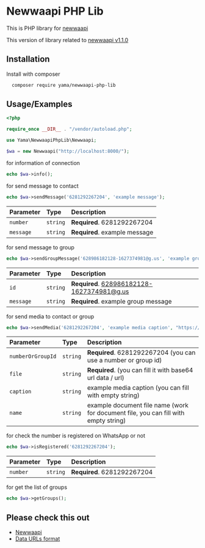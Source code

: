 # Newwaapi PHP Lib

This is PHP library for [newwaapi](https://github.com/yama24/newwaapi)

This version of library related to [newwaapi v1.1.0](https://github.com/yama24/newwaapi/releases/tag/1.1.0)


## Installation

Install with composer

```bash
  composer require yama/newwaapi-php-lib
```
## Usage/Examples

```php
<?php

require_once __DIR__ . "/vendor/autoload.php";

use Yama\NewwaapiPhpLib\Newwaapi;

$wa = new Newwaapi("http://localhost:8000/");
```

for information of connection 

```php
echo $wa->info();
 ```

for send message to contact

```php
echo $wa->sendMessage('6281292267204', 'example message');
 ```
| Parameter | Type     | Description                |
| :-------- | :------- | :------------------------- |
| `number` | `string` | **Required**. 6281292267204 |
| `message` | `string` | **Required**. example message |


for send message to group 

```php
echo $wa->sendGroupMessage('628986182128-1627374981@g.us', 'example group message');
 ```
| Parameter | Type     | Description                |
| :-------- | :------- | :------------------------- |
| `id` | `string` | **Required**. 628986182128-1627374981@g.us |
| `message` | `string` | **Required**. example group message |

for send media to contact or group

```php
echo $wa->sendMedia('6281292267204', 'example media caption', "https://upload.wikimedia.org/wikipedia/commons/thumb/6/6b/WhatsApp.svg/479px-WhatsApp.svg.png");
 ```
| Parameter | Type     | Description                |
| :-------- | :------- | :------------------------- |
| `numberOrGroupId` | `string` | **Required**. 6281292267204 (you can use a number or group id) |
| `file` | `string` | **Required**. (you can fill it with base64 url data / url) |
| `caption` | `string` | example media caption (you can fill with empty string) |
| `name` | `string` | example document file name (work for document file, you can fill with empty string) |

for check the number is registered on WhatsApp or not 

```php
echo $wa->isRegistered('6281292267204');
 ```
| Parameter | Type     | Description                |
| :-------- | :------- | :------------------------- |
| `number` | `string` | **Required**. 6281292267204 |


for get the list of groups 

```php
echo $wa->getGroups();
 ```


## Please check this out

 - [Newwaapi](https://github.com/yama24/newwaapi)
 - [Data URLs format](https://developer.mozilla.org/en-US/docs/Web/HTTP/Basics_of_HTTP/Data_URLs)
